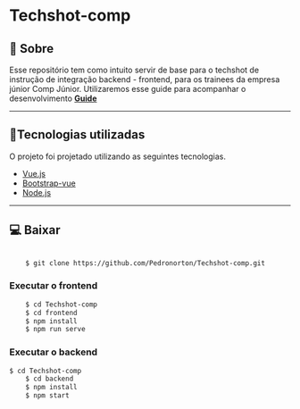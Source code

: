 # Techshot-comp

## 📄 Sobre
Esse repositório tem como intuito servir de base para o techshot de instrução de integração backend - frontend, para os trainees da empresa júnior Comp Júnior. Utilizaremos esse guide para acompanhar o desenvolvimento [**Guide**](https://www.notion.so/TechShot-integra-o-4a38f7b081a642cfb6ea9066875ff45f)

---

## 🚀Tecnologias utilizadas 
O projeto foi projetado utilizando as seguintes tecnologias.

- [Vue.js](https://vuejs.org/)
- [Bootstrap-vue](https://bootstrap-vue.org/)
- [Node.js](https://nodejs.org/en/)

--- 

## 💻 Baixar

```bash

    $ git clone https://github.com/Pedronorton/Techshot-comp.git
```
### Executar o frontend
```bash
    $ cd Techshot-comp
    $ cd frontend
    $ npm install
    $ npm run serve
```
### Executar o backend
```bash
$ cd Techshot-comp
    $ cd backend
    $ npm install
    $ npm start
```
